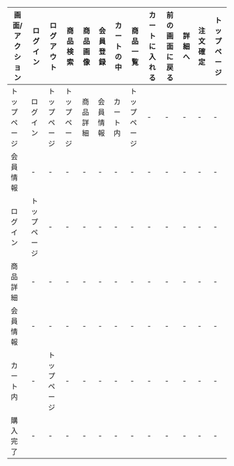 |画面/アクション|ログイン|ログアウト|商品検索|商品画像|会員登録|カートの中|商品一覧|カートに入れる|前の画面に戻る|詳細へ|注文確定|トップページ|
|-------------|---------|---------|-------|--------|-------|----------|-------|-------------|-------------|------|-------|-----------|
|トップページ   |ログイン    |トップページ   |トップページ   |商品詳細|会員情報|カート内|トップページ    |-      |-      |-      |-     |-       |-     |トップページ|
|会員情報       |-          |-             |-             |-       |-       |-      |-              |-      |-      |-      |-     |-      |-     |トップページ|
|ログイン       |トップページ|-             |-             |-       |-       |-      |-              |-      |-      |-      |-      |-      |-     |トップページ|
|商品詳細       |-          |-              |-             |-       |-       |-      |-              |-      |-      |-      |-     |-     |-      |トップページ|
|会員情報       |-          |-              |-              |-       |-       |-      |-             |-       |-      |-      |-     |-      |-       |トップページ|
|カート内       |-           |トップページ   |-              |-        |-        |-      |-            |-       |-      |-      |-     |-    |-       |トップページ|
|購入完了       |-           |-              |-              |-        |-        |-       |-           |-       |-      |-      |-     |-  |-      |トップページ|

